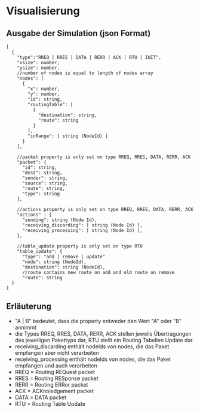 # Visualisierung

## Ausgabe der Simulation (json Format)
```
[
  {
    "type":"RREQ | RRES | DATA | RERR | ACK | RTU | INIT",
    "xsize": number,
    "ysize": number,
    //number of nodes is equal to length of nodes array
    "nodes": [
      {
        "x": number,
        "y": number,
        "id": string,
        "routingTable": [
          {
            "destination": string,
            "route": string
          }
        ],
        "inRange": [ string (NodeId) ]
      }
    ],
    
    //packet property is only set on type RREQ, RRES, DATA, RERR, ACK
    "packet": {
      "id": string,
      "dest": string,
      "sender": string,
      "source": string,
      "route": string,
      "type": string
    },
    
    //actions property is only set on type RREQ, RRES, DATA, RERR, ACK
    "actions" : {
      "sending": string (Node Id),
      "receiving_discarding": [ string (Node Id) ],
      "receiving_processing": [ string (Node Id) ],
    },
    
    //table_update property is only set on type RTU
    "table_update": {
      "type": "add | remove | update"
      "node": string (NodeId),
      "destination": string (NodeId),
      //route contains new route on add and old route on remove 
      "route": string
  }
]
```

## Erläuterung
- "A | B" bedeutet, dass die property entweder den Wert "A" oder "B" annimmt
- die Types RREQ, RRES, DATA, RERR, ACK stellen jeweils Übertragungen des jeweiligen Pakettyps dar, RTU stellt ein Routing Tabellen Update dar.
- receiving_discarding enthält nodeIds von nodes, die das Paket empfangen aber nicht verarbeiten
- receiving_processing enthält nodeIds von nodes, die das Paket empfangen und auch verarbeiten
- RREQ = Routing REQuest packet
- RRES = Routing RESponse packet
- RERR = Routing ERRor packet
- ACK = ACKnoledgement packet
- DATA = DATA packet
- RTU = Routing Table Update
